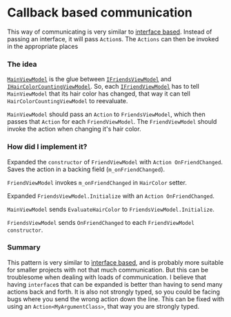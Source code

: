 # Callback based communication
This way of communicating is very similar to [interface based](../interfacebased). Instead of passing an interface, it
 will pass ``Action``s. The ``Actions`` can then be invoked in the appropriate places
 
 ### The idea
 
 [``MainViewModel``](MainViewModel.cs) is the glue between [``IFriendsViewModel``](FriendsList/IFriendsViewModel.cs) 
 and [``IHairColorCountingViewModel``](HairColorCounting/IHairCountingViewModel.cs). So, each [``IFriendViewModel``](FriendDetail/IFriendViewModel.cs) 
 has to tell ``MainViewModel`` that its hair color has changed, that way it can tell ``HairColorCountingViewModel`` to
  reevaluate.
  
  ``MainViewModel`` should pass an ``Action`` to ``FriendsViewModel``, which then passes that ``Action`` for each 
  ``FriendViewModel``. The ``FriendViewModel`` should invoke the action when changing it's hair color.
  
  ### How did I implement it?
  
  Expanded the ``constructor`` of ``FriendViewModel`` with ``Action OnFriendChanged``. Saves the action in a backing 
    field (``m_onFriendChanged``).
  
  ``FriendViewModel`` invokes ``m_onFriendChanged`` in ``HairColor`` setter.
    
  Expanded ``FriendsViewModel.Initialize`` with an ``Action OnFriendChanged``.
  
  ``MainViewModel`` sends ``EvaluateHairColor`` to ``FriendsViewModel.Initialize``.
  
  ``FriendsViewModel`` sends ``OnFriendChanged`` to each ``FriendViewModel`` ``constructor``.
  
  ### Summary
  This pattern is very similar to [ìnterface based](../interfacebased), and is probably more suitable for smaller 
  projects with not that much communication. But this can be troublesome when dealing with loads of communication.
  I believe that having ``interface``s that can be expanded is better than having to send many actions back and forth.
  It is also not strongly typed, so you could be facing bugs where you send the wrong action down the line. This can 
  be fixed with using an ``Action<MyArgumentClass>``, that way you are strongly typed.